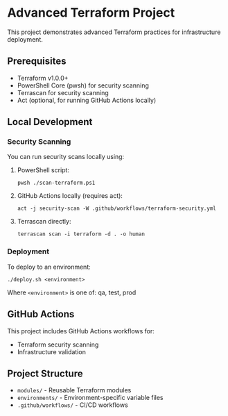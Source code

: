 # Advanced Terraform Project

This project demonstrates advanced Terraform practices for infrastructure deployment.

## Prerequisites

- Terraform v1.0.0+
- PowerShell Core (pwsh) for security scanning
- Terrascan for security scanning
- Act (optional, for running GitHub Actions locally)

## Local Development

### Security Scanning

You can run security scans locally using:

1. PowerShell script:
   ```
   pwsh ./scan-terraform.ps1
   ```

2. GitHub Actions locally (requires act):
   ```
   act -j security-scan -W .github/workflows/terraform-security.yml
   ```

3. Terrascan directly:
   ```
   terrascan scan -i terraform -d . -o human
   ```

### Deployment

To deploy to an environment:

```
./deploy.sh <environment>
```

Where `<environment>` is one of: qa, test, prod

## GitHub Actions

This project includes GitHub Actions workflows for:

- Terraform security scanning
- Infrastructure validation

## Project Structure

- `modules/` - Reusable Terraform modules
- `environments/` - Environment-specific variable files
- `.github/workflows/` - CI/CD workflows